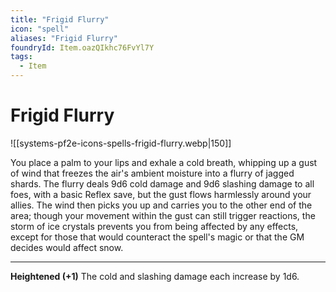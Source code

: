```yaml
---
title: "Frigid Flurry"
icon: "spell"
aliases: "Frigid Flurry"
foundryId: Item.oazQIkhc76FvYl7Y
tags:
  - Item
---
```


# Frigid Flurry
![[systems-pf2e-icons-spells-frigid-flurry.webp|150]]

You place a palm to your lips and exhale a cold breath, whipping up a gust of wind that freezes the air's ambient moisture into a flurry of jagged shards. The flurry deals 9d6 cold damage and 9d6 slashing damage to all foes, with a basic Reflex save, but the gust flows harmlessly around your allies. The wind then picks you up and carries you to the other end of the area; though your movement within the gust can still trigger reactions, the storm of ice crystals prevents you from being affected by any effects, except for those that would counteract the spell's magic or that the GM decides would affect snow.

* * *

**Heightened (+1)** The cold and slashing damage each increase by 1d6.
